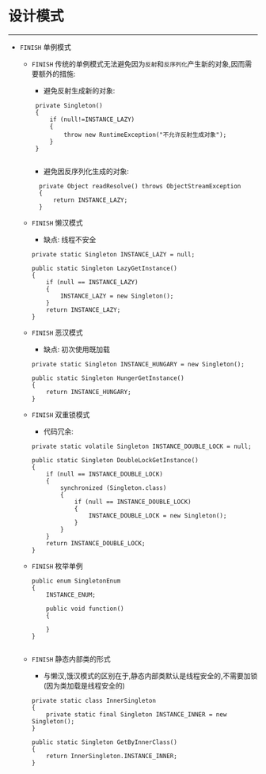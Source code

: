 # 设计模式
---

*   `FINISH`   单例模式
    -   `FINISH` 传统的单例模式无法避免因为`反射`和`反序列化`产生新的对象,因而需要额外的措施:
        -   避免反射生成新的对象:
        ```
         private Singleton()
         {  
             if (null!=INSTANCE_LAZY)
             {
                 throw new RuntimeException("不允许反射生成对象");
             }
         }
            
        ```
        -   避免因反序列化生成的对象:
            
        ```
          private Object readResolve() throws ObjectStreamException
          {
              return INSTANCE_LAZY;
          }  
        ```
        
    -   `FINISH` 懒汉模式
        -   缺点: 线程不安全
        
        ```
        private static Singleton INSTANCE_LAZY = null;
        
        public static Singleton LazyGetInstance()
        {
            if (null == INSTANCE_LAZY)
            {
                INSTANCE_LAZY = new Singleton();
            }
            return INSTANCE_LAZY;
        }
        ```
    -   `FINISH` 恶汉模式 
        -   缺点: 初次使用既加载
        
        ```
        private static Singleton INSTANCE_HUNGARY = new Singleton();
        
        public static Singleton HungerGetInstance()
        {
            return INSTANCE_HUNGARY;
        }
        ```
        
    -   `FINISH` 双重锁模式   
        -   代码冗余:
        
        ```
        private static volatile Singleton INSTANCE_DOUBLE_LOCK = null;
        
        public static Singleton DoubleLockGetInstance()
        {
            if (null == INSTANCE_DOUBLE_LOCK)
            {
                synchronized (Singleton.class)
                {
                    if (null == INSTANCE_DOUBLE_LOCK)
                    {
                        INSTANCE_DOUBLE_LOCK = new Singleton();
                    }
                }
            }
            return INSTANCE_DOUBLE_LOCK;
        }
        
        ```
        
    -   `FINISH` 枚举单例
    
        ```
        public enum SingletonEnum
        {
            INSTANCE_ENUM;
    
            public void function()
            {
    
            }
        }
            
         ```    
    -   `FINISH` 静态内部类的形式
        -   与懒汉,饿汉模式的区别在于,静态内部类默认是线程安全的,不需要加锁(因为类加载是线程安全的)
        ```
        private static class InnerSingleton
        {
            private static final Singleton INSTANCE_INNER = new Singleton();
        }
    
        public static Singleton GetByInnerClass()
        {
            return InnerSingleton.INSTANCE_INNER;
        }

        ```
      
           